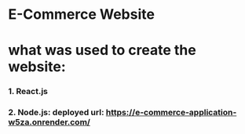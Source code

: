 # E-Commerce Website 

# what was used to create the website:

### 1. React.js
### 2. Node.js: deployed url: https://e-commerce-application-w5za.onrender.com/
